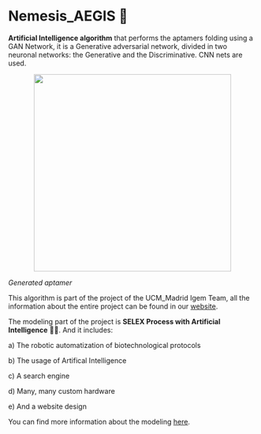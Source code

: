 # Nemesis_AEGIS 🤖

**Artificial Intelligence algorithm** that performs the aptamers folding using a GAN Network, it is a Generative adversarial network, divided in two neuronal networks: the Generative and the Discriminative. CNN nets are used.
<p align="center"><img src="https://github.com/Zildj1an/SELEX/blob/master/OT_Robot/img/molecule2.gif" alt="" width="400"/></p>

_Generated aptamer_

This algorithm is part of the project of the UCM_Madrid Igem Team, all the information about the entire project can be found in our <a href = "https://2019.igem.org/Team:MADRID_UCM/Landing">website</a>.

The modeling part of the project is **SELEX Process with Artificial Intelligence** 👨‍🔧. And it includes:

a) The robotic automatization of biotechnological protocols

b) The usage of Artifical Intelligence

c) A search engine

d) Many, many custom hardware

e) And a website design

You can find more information about the modeling <a href = "https://github.com/Zildj1an/SELEX">here</a>. 
